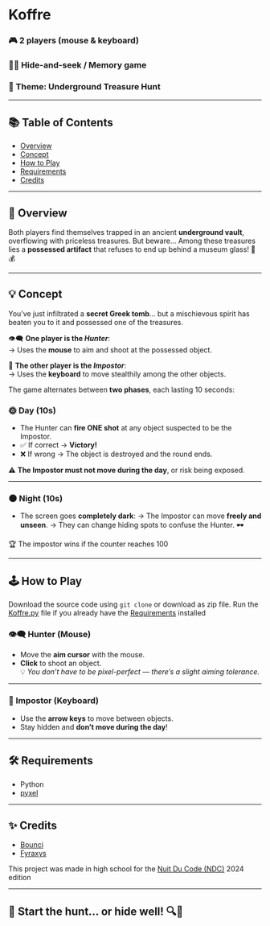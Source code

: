 # Koffre

### 🎮 2 players (mouse & keyboard)  
### 🕵️‍♂️ Hide-and-seek / Memory game  
### 🧭 Theme: **Underground Treasure Hunt**

---

## 📚 Table of Contents

- [Overview](##overview)
- [Concept](##concept)
- [How to Play](##how-to-play)
- [Requirements](##requirements)
- [Credits](##credits)

---

## 📜 Overview

Both players find themselves trapped in an ancient **underground vault**, overflowing with priceless treasures. But beware... Among these treasures lies a **possessed artifact** that refuses to end up behind a museum glass! 👻💰

---

## 💡 Concept

You’ve just infiltrated a **secret Greek tomb**... but a mischievous spirit has beaten you to it and possessed one of the treasures.

👁️‍🗨️ **One player is the *Hunter***:  
→ Uses the **mouse** to aim and shoot at the possessed object.

👥​ **The other player is the *Impostor***:  
→ Uses the **keyboard** to move stealthily among the other objects.

The game alternates between **two phases**, each lasting 10 seconds:

### 🌞 Day (10s)

- The Hunter can **fire ONE shot** at any object suspected to be the Impostor.
- ✅ If correct → **Victory!**
- ❌ If wrong → The object is destroyed and the round ends.

⚠️ **The Impostor must not move during the day**, or risk being exposed.

---

### 🌑 Night (10s)

- The screen goes **completely dark**:
→ The Impostor can move **freely and unseen**.
→ They can change hiding spots to confuse the Hunter. 🕶️

🏆​ The impostor wins if the counter reaches 100

---

## 🕹️ How to Play

Download the source code using `git clone` or download as zip file.
Run the [Koffre.py](Koffre.py) file if you already have the [Requirements](##requirements) installed

### 👁️‍🗨️ Hunter (Mouse)

- Move the **aim cursor** with the mouse.
- **Click** to shoot an object.  
💡 *You don’t have to be pixel-perfect — there’s a slight aiming tolerance.*

---

### 👥​ Impostor (Keyboard)

- Use the **arrow keys** to move between objects.
- Stay hidden and **don’t move during the day**!

---

## 🛠️ Requirements

- Python
- [pyxel](https://github.com/kitao/pyxel)

---

## ✨ Credits

- [Bounci](https://github.com/Bouncii)
- [Fyraxys](https://github.com/FYRAXYS)

This project was made in high school for the [Nuit Du Code (NDC)](https://www.nuitducode.net/) 2024 edition

---

## 🚀 Start the hunt… or hide well! 🔍💨
